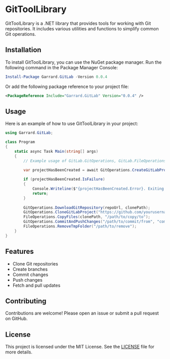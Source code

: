 # GitToolLibrary

GitToolLibrary is a .NET library that provides tools for working with Git repositories. It includes various utilities and functions to simplify common Git operations.

## Installation

To install GitToolLibrary, you can use the NuGet package manager. Run the following command in the Package Manager Console:

```powershell
Install-Package Garrard.GitLab -Version 0.0.4
```

Or add the following package reference to your project file:

```xml
<PackageReference Include="Garrard.GitLab" Version="0.0.4" />
```

## Usage

Here is an example of how to use GitToolLibrary in your project:

```csharp
using Garrard.GitLab;

class Program
{
    static async Task Main(string[] args)
    {
        // Example usage of GitLab.GitOperations, GitLab.FileOperations

        var projectHasBeenCreated = await GitOperations.CreateGitLabProject("new-project-name", "your-gitlab-pat", "domain-name-of-gitlab-instance");
        
        if (projectHasBeenCreated.IsFailure)
        {
            Console.Writeline($"{projectHasBeenCreated.Error}. Exiting...");
            return;
        }
        
        GitOperations.DownloadGitRepository(repoUrl, clonePath);
        GitOperations.CloneGitLabProject("https://github.com/yourusername/your-repo.git", "/path/to/clone");
        FileOperations.CopyFiles(clonePath, "/path/to/copy/to");
        GitOperations.CommitAndPushChanges("/path/to/commit/from", "commit message");
        FileOperations.RemoveTmpFolder("/path/to/remove"); 
    }
}
```

## Features

- Clone Git repositories
- Create branches
- Commit changes
- Push changes
- Fetch and pull updates

## Contributing

Contributions are welcome! Please open an issue or submit a pull request on GitHub.

## License

This project is licensed under the MIT License. See the [LICENSE](LICENSE) file for more details.
